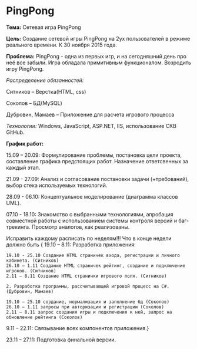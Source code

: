 # PingPong

**Тема:**  Сетевая игра PingPong

**Цель:** Создание сетевой игры PingPong на 2ух пользователей в режиме реального времени. К 30 ноября 2015 года.

**Проблема:** PingPong - одна из первых игр, и на сегодняшний день про неё все забыли. Игра обладала примитивным функционалом. Возродить игру PingPong. 

*Распределение обязанностей:*

Ситников – Верстка(HTML, css)

Соколов – БД(MySQL)

Дубровин, Мамаев – Приложение для расчета игрового процесса

*Технологии:*  Windows, JavaScript, ASP.NET, IIS, использование СКВ GitHub.

**График работ:**

15.09 – 20.09: Формулирование проблемы, постановка цели проекта, составление графика предстоящих работ. Назначение ответсвенных за каждый этап.

21.09 - 27.09: Анализ и согласование постановки задачи (+требований), выбор стека используемых технологий.

28.09 - 06.10: Концептуальное моделирование (диаграмма классов UML).

07.10 - 18.10: Знакомство с выбранными технологиями, апробация совместной работы с использованием системы контроля версий и баг-трекинга. Просмотр аналогов, как реализованы.


Исправить каждому расписать по неделям!!! Что в конце недели должно быть {
19.10 – 8.11:  Разработка приложения:

	19.10 - 25.10 Создание HTML страничек входа, регистрации и личного кабинета. (Ситников)
	26.10 – 1.11 Создание HTML страничек рейтинг, создание и подключение игроков. (Ситников)
	2.11 – 8.11 Создание HTML странички игрового поля. (Ситников)

	2. Разработка программы, рассчитывающей игровой процесс на С#. (Дубровин, Мамаев)

	19.10 – 25.10 создание, нормализация и заполнение бд (Соколов)
	26.10 – 1.11 запросы при авторизации и регистрации (Соколов)
	2.11 – 8.11 запрос создания игры и подключения к ней, запрос на обновление рейтинга (Соколов)
 
9.11 – 22.11: Связывание всех компонентов приложения.}

23.11 – 27.11: Подготовка финальной версии.


